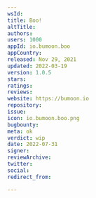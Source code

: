 ```yaml
---
wsId: 
title: Boo!
altTitle: 
authors: 
users: 1000
appId: io.bumoon.boo
appCountry: 
released: Nov 29, 2021
updated: 2022-03-19
version: 1.0.5
stars: 
ratings: 
reviews: 
website: https://bumoon.io
repository: 
issue: 
icon: io.bumoon.boo.png
bugbounty: 
meta: ok
verdict: wip
date: 2022-07-31
signer: 
reviewArchive: 
twitter: 
social: 
redirect_from: 

---
```


